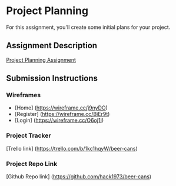 # Project Planning
For this assignment, you'll create some initial plans for your project.

## Assignment Description
[Project Planning Assignment](https://education.launchcode.org/liftoff/modules/assignments/project-planning)

## Submission Instructions

### Wireframes

* [Home] (https://wireframe.cc/j9nyDO)
* [Register] (https://wireframe.cc/BiEr9t)
* [Login] (https://wireframe.cc/O6oj1I)

### Project Tracker

[Trello link] (https://trello.com/b/1kc1hqyW/beer-cans)

### Project Repo Link

[Github Repo link] (https://github.com/hack1973/beer-cans)
